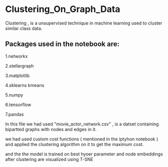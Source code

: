 # Clustering_On_Graph_Data

Clustering , is a unsupervised technique in machine learning used to cluster similar class data.

## Packages used in the notebook are:
1.networkx

2.stellargraph

3.matplotlib

4.sklearns kmeans

5.numpy

6.tensorflow

7.pandas

In this file we had used "movie_actor_network.csv" , is a datset containing bipartted graphs with nodes and edges in it.

we had used custom cost functions ( mentioned in the iptyhon notebook ) and applied the clustering algorithm on it to get the maximum cost.

and the the model is trained on best hyoer parameter and node embeddings after clustering are visualized using T-SNE
